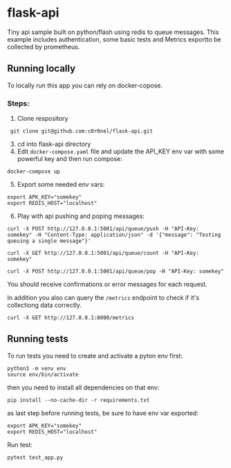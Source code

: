 # flask-api
Tiny api sample built on python/flash using redis to queue messages. This example includes authentication, some basic tests and Metrics exportto be collected by prometheus.

## Running locally

To locally run this app you can rely on docker-copose.

### Steps:
1. Clone respository
```shell
 git clone git@github.com:c0r0nel/flask-api.git
```
3.  cd into flask-api directory
4. Edit `docker-compose.yaml` file and update the API_KEY env var with some powerful key and then run compose:
```shell
docker-compose up
```
5. Export some needed env vars:
```shell
export APK_KEY="somekey"
export REDIS_HOST="localhost"
```
6. Play with api pushing and poping messages:

```shell
curl -X POST http://127.0.0.1:5001/api/queue/push -H "API-Key: somekey" -H "Content-Type: application/json" -d '{"message": "Testing queuing a single message"}'
```
```shell
curl -X GET http://127.0.0.1:5001/api/queue/count -H "API-Key: somekey"
```
```shell
curl -X POST http://127.0.0.1:5001/api/queue/pop -H "API-Key: somekey"
```
You should receive confirmations or error messages for each request.

In addition you also can query the `/metrics` endpoint to check if it's collectiong data correctly.
```shell
curl -X GET http://127.0.0.1:8000/metrics
```

## Running tests
To run tests you need to create and activate a pyton env first:

```shell
python3 -m venv env
source env/bin/activate
```
then you need to install all dependencies on that env:

```shell
pip install --no-cache-dir -r requirements.txt
```
as last step before running tests, be sure to have env var exported:
```shell
export APK_KEY="somekey"
export REDIS_HOST="localhost"
```
Run test:
```shell
pytest test_app.py
```
